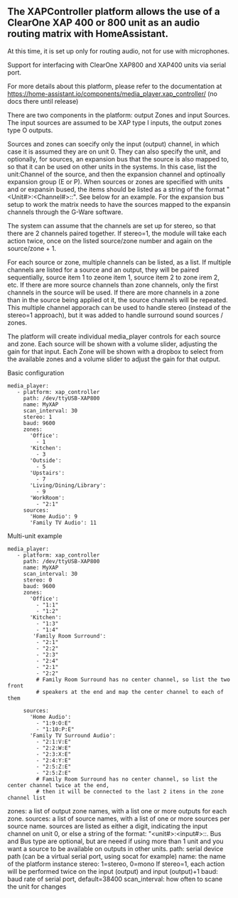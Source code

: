 ## The XAPController platform allows the use of a ClearOne XAP 400 or 800 unit as an audio routing matrix with HomeAssistant.

At this time, it is set up only for routing audio, not for use with microphones.

Support for interfacing with ClearOne XAP800 and XAP400 units via serial port.

For more details about this platform, please refer to the documentation at
https://home-assistant.io/components/media_player.xap_controller/
(no docs there until release)

There are two components in the platform: output Zones and input Sources.  The input sources are assumed to be XAP type I inputs, 
the output zones type O outputs. 

Sources and zones can soecify only the input (output) channel, in which case it is assumed they are on unit 0.  They can also specify the unit, and optionally, for sources, an expansion bus that the source is also mapped to, so that it can be used on other units in the systems.  In this case, list the unit:Channel of the source, and then the expansion channel and optinoally expansion group (E or P).  When sources or zones are specified with units and or expansin bused, the items should be listed as a string of the format "<Unit#>:<Channel#>:<Expansion Bus Channel Letter>:<Expansion BUs Group>".  See below for an example.  For the expansion bus setup to work the matrix needs to have the sources mapped to the expansin channels through the G-Ware software.

The system can assume that the channels are set up for stereo, so that there are 2 channels paired 
together.  If stereo=1, the module will take each action twice, once on the listed source/zone number and again on the source/zone + 1.

For each source or zone, multiple channels can be listed, as a list.  If multiple channels are listed for a source and an output, they will be paired sequentially, source item 1 to zeone item 1, source item 2 to zone irem 2, etc.  If there are more source channels than zone channels, only the first channels in the source will be used.  If there are more channels in a zone than in the source being applied ot it, the source channels will be repeated.  This multiple channel apporach can be used to handle stereo (instead of the stereo=1 approach), but it was added to handle surround sound sources / zones. 

The platform will create individual media_player controls for each source and zone.  Each source will be shown with a volume slider, adjusting the 
gain for that input.  Each Zone will be shown with a dropbox to select from the available zones and a volume slider to adjust the gain for that output.

Basic configuration
```
media_player:
   - platform: xap_controller
     path: /dev/ttyUSB-XAP800
     name: MyXAP
     scan_interval: 30
     stereo: 1
     baud: 9600
     zones:
       'Office':
         - 1
       'Kitchen':
         - 3
       'Outside':
         - 5
       'Upstairs':
         - 7
       'Living/Dining/Library':
         - 9
       'WorkRoom':
         - "2:1"
     sources:
       'Home Audio': 9
       'Family TV Audio': 11
```

Multi-unit example
```
media_player:
   - platform: xap_controller
     path: /dev/ttyUSB-XAP800
     name: MyXAP
     scan_interval: 30
     stereo: 0
     baud: 9600
     zones:
       'Office':
         - "1:1"
         - "1:2"
       'Kitchen':
         - "1:3"
         - "1:4"
        'Family Room Surround':
         - "2:1"
         - "2:2"
         - "2:3"
         - "2:4"
         - "2:1"
         - "2:2"
         # Family Room Surround has no center channel, so list the two front 
         # speakers at the end and map the center channel to each of them

     sources:
       'Home Audio':
         - "1:9:O:E"
         - "1:10:P:E"
       'Family TV Surround Audio':
         - "2:1:V:E"
         - "2:2:W:E"
         - "2:3:X:E"
         - "2:4:Y:E"
         - "2:5:Z:E"
         - "2:5:Z:E"
         # Family Room Surround has no center channel, so list the center channel twice at the end,  
         # then it will be connected to the last 2 itens in the zone channel list
```

zones: a list of output zone names, with a list one or more outputs for each zone. 
sources: a list of source names, with a list of one or more sources per source name.
 sources are listed as either a digit, indicating the input channel on unit 0, or else a string of the 
format:  "<unit#>:<input#>:<bus letter>:<bus type>. Bus and Bus type are optional, but are neeed if using more than 1
 unit and you want a source to be available on outputs in other units. 
path: serial device path (can be a virtual serial port, using socat for example)
name: the name of the platform instance
stereo: 1=stereo, 0=mono  If stereo=1, each action will be performed twice on the input (output) and input (output)+1
baud: baud rate of serial port, default=38400
scan_interval: how often to scane the unit for changes

